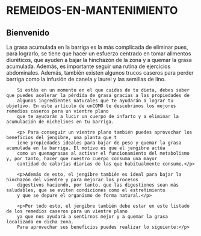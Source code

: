 # REMEIDOS-EN-MANTENIMIENTO

<h2>Bienvenido</h2>
        <p> La grasa acumulada en la barriga es la más complicada de eliminar pues, para lograrlo, se tiene que hacer un esfuerzo centrado en tomar alimentos diuréticos,
                que ayuden a bajar la hinchazón de la zona y a quemar la grasa acumulada. Además, es importante seguir una rutina de ejercicios abdominales. Además,
                también existen algunos trucos caseros para perder barriga como la infusión de canela y laurel y las semillas de lino.</p>
        
        Si estás en un momento en el que cuidas de tu dieta, debes saber que puedes acelerar la pérdida de grasa gracias a las propiedades de 
        algunos ingredientes naturales que te ayudarán a lograr tu objetivo. En este artículo de unCOMO te descubrimos los mejores remedios caseros para un vientre plano 
        que te ayudarán a lucir un cuerpo de infarto y a eliminar la acumulación de michelines en tu barriga.
        
        <p> Para conseguir un vientre plano también puedes aprovechar los beneficios del jengibre, una planta que t
        iene propiedades ideales para bajar de peso y quemar la grasa acumulada en la barriga. El motivo es que el jengibre actúa 
        como un quemagrasas al activar el funcionamiento del metabolismo y, por tanto, hacer que nuestro cuerpo consuma una mayor 
        cantidad de calorías diarias de las que habitualmente consume.</p>
        
        <p>Además de esto, el jengibre también es ideal para bajar la hinchazón del vientre y para mejorar los procesos 
        digestivos haciendo, por tanto, que las digestiones sean más saludables, que se eviten condiciones como el estreñimiento 
        y que se depure el organismo de forma natural.</p>
        
        <p>Por todo esto, el jengibre también debe estar en este listado de los remedios caseros para un vientre plano 
        ya que nos ayudará a sentirnos mejor y a quemar la grasa localizada en dicha zona. 
        Para aprovechar sus beneficios puedes realizar lo siguiente:</p>
